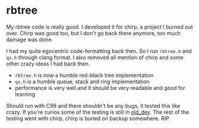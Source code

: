 rbtree
======

My rbtree code is really good. I developed it for chirp, a project I burned out
over. Chirp was good too, but I don't go back there anymore, too much damage was
done.

I had my quite egocentric code-formatting back then. So I run `rbtree.h` and
`qs.h` through clang format. I also removed all mention of chirp and some other
crazy ideas I had back then.

* `rbtree.h` is now a humble red-black tree implementation
* `qs.h` is a humble queue, stack and ring implementation
* performance is very well and it should be very readable and good for learning

Should run with C99 and there shouldn't be any bugs, it tested this like crazy.
If you're curios some of the testing is still in [old_dev](old_dev). The rest of
the testing went with chirp, chirp is buried on backup somewhere. RIP.
